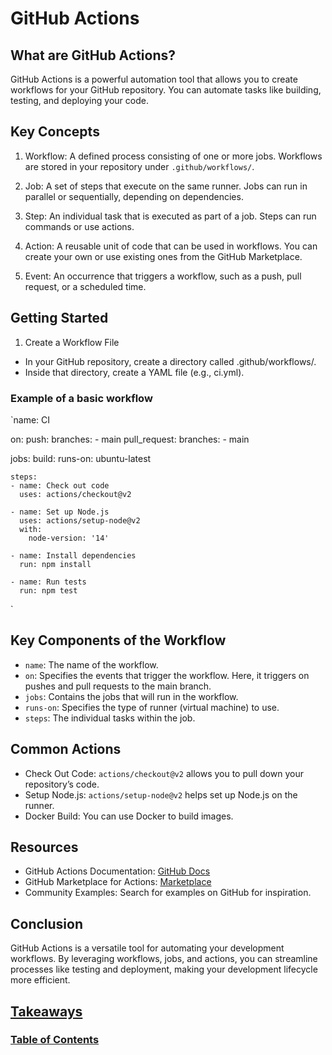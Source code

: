 # GitHub Actions
## What are GitHub Actions?
GitHub Actions is a powerful automation tool that allows you to create workflows for your GitHub repository. You can automate tasks like building, testing, and deploying your code.

## Key Concepts
1. Workflow: A defined process consisting of one or more jobs. Workflows are stored in your repository under `.github/workflows/`.

2. Job: A set of steps that execute on the same runner. Jobs can run in parallel or sequentially, depending on dependencies.

3. Step: An individual task that is executed as part of a job. Steps can run commands or use actions.

4. Action: A reusable unit of code that can be used in workflows. You can create your own or use existing ones from the GitHub Marketplace.

5. Event: An occurrence that triggers a workflow, such as a push, pull request, or a scheduled time.

## Getting Started
1. Create a Workflow File
* In your GitHub repository, create a directory called .github/workflows/.
* Inside that directory, create a YAML file (e.g., ci.yml).
### Example of a basic workflow
`name: CI

on:
  push:
    branches:
      - main
  pull_request:
    branches:
      - main

jobs:
  build:
    runs-on: ubuntu-latest
    
    steps:
    - name: Check out code
      uses: actions/checkout@v2
      
    - name: Set up Node.js
      uses: actions/setup-node@v2
      with:
        node-version: '14'
        
    - name: Install dependencies
      run: npm install
      
    - name: Run tests
      run: npm test
`
## Key Components of the Workflow
* `name`: The name of the workflow.
* `on`: Specifies the events that trigger the workflow. Here, it triggers on pushes and pull requests to the main branch.
* `jobs`: Contains the jobs that will run in the workflow.
* `runs-on`: Specifies the type of runner (virtual machine) to use.
* `steps`: The individual tasks within the job.
## Common Actions
* Check Out Code: `actions/checkout@v2` allows you to pull down your repository’s code.
* Setup Node.js: `actions/setup-node@v2` helps set up Node.js on the runner.
* Docker Build: You can use Docker to build images.

## Resources
* GitHub Actions Documentation: [GitHub Docs](https://docs.github.com/en/actions)
* GitHub Marketplace for Actions: [Marketplace](https://github.com/marketplace?type=actions)
* Community Examples: Search for examples on GitHub for inspiration.
## Conclusion
GitHub Actions is a versatile tool for automating your development workflows. By leveraging workflows, jobs, and actions, you can streamline processes like testing and deployment, making your development lifecycle more efficient.

## [Takeaways](takeaways.md)
### [Table of Contents](README.md)
